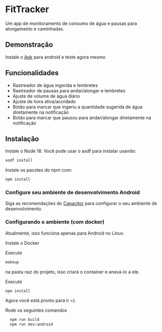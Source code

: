 
# FitTracker

Um app de monitoramento de consumo de água e pausas para alongamento e caminhadas.


## Demonstração

Instale o [Apk](https://drive.google.com/file/d/15-Uq3YEmwrYSz9vwKtGmkJ3vVNWUN7RA/view?usp=drive_link) para android e teste agora mesmo



## Funcionalidades

- Rastreador de água ingerida e lembretes
- Rastreador de pausas para andar/alongar e lembretes
- Ajuste de volume de água diário
- Ajuste de hora ativa/acordado
- Botão para marcar que ingeriu a quantidade sugerida de água diretamente na notificação
- Botão para marcar que pausou para andar/alongar diretamente na notificação
## Instalação

Instale o Node 18. Você pode usar o asdf para instalar usando:

```bash
asdf install
```

Instale os pacotes do npm com:

```bash
npm install
```

### Configure seu ambiente de desenvolvimento Android

Siga as recomendações do [Capacitor](https://capacitorjs.com/docs/getting-started/environment-setup) para configurar o seu ambiente de desenvolvimento.

### Configurando o ambiente (com docker)
Atualmente, isso funciona apenas para Android no Linux.

Instale o Docker

Execute
 ```bash
makeup
``` 
na pasta raiz do projeto, isso criará o container e
anexá-lo a ele.

Execute

```bash
npm install
```

Agora você está pronto para ir =).

Rode os seguintes comandos

```bash
  npm run build
  npm run dev:android
```
    
